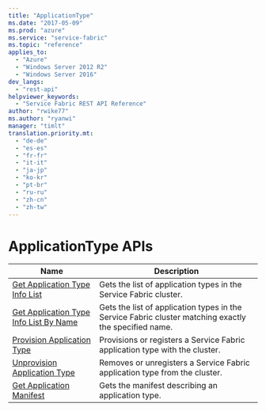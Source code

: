 ```yaml
---
title: "ApplicationType"
ms.date: "2017-05-09"
ms.prod: "azure"
ms.service: "service-fabric"
ms.topic: "reference"
applies_to: 
  - "Azure"
  - "Windows Server 2012 R2"
  - "Windows Server 2016"
dev_langs: 
  - "rest-api"
helpviewer_keywords: 
  - "Service Fabric REST API Reference"
author: "rwike77"
ms.author: "ryanwi"
manager: "timlt"
translation.priority.mt: 
  - "de-de"
  - "es-es"
  - "fr-fr"
  - "it-it"
  - "ja-jp"
  - "ko-kr"
  - "pt-br"
  - "ru-ru"
  - "zh-cn"
  - "zh-tw"
---
```

# ApplicationType APIs

| Name | Description |
| --- | --- |
| [Get Application Type Info List](sfclient-v56-api-getapplicationtypeinfolist.md) | Gets the list of application types in the Service Fabric cluster.<br/> |
| [Get Application Type Info List By Name](sfclient-v56-api-getapplicationtypeinfolistbyname.md) | Gets the list of application types in the Service Fabric cluster matching exactly the specified name.<br/> |
| [Provision Application Type](sfclient-v56-api-provisionapplicationtype.md) | Provisions or registers a Service Fabric application type with the cluster.<br/> |
| [Unprovision Application Type](sfclient-v56-api-unprovisionapplicationtype.md) | Removes or unregisters a Service Fabric application type from the cluster.<br/> |
| [Get Application Manifest](sfclient-v56-api-getapplicationmanifest.md) | Gets the manifest describing an application type.<br/> |

